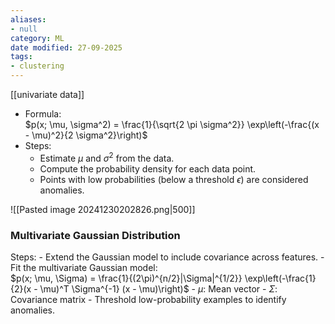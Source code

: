 ```yaml
---
aliases:
- null
category: ML
date modified: 27-09-2025
tags:
- clustering
---
```

[[univariate data]]
- Formula:  
    $p(x; \mu, \sigma^2) = \frac{1}{\sqrt{2 \pi \sigma^2}} \exp\left(-\frac{(x - \mu)^2}{2 \sigma^2}\right)$
- Steps:
    - Estimate $\mu$ and $\sigma^2$ from the data.
    - Compute the probability density for each data point.
    - Points with low probabilities (below a threshold $\epsilon$) are considered anomalies.

![[Pasted image 20241230202826.png|500]]

### Multivariate Gaussian Distribution

Steps:
    - Extend the Gaussian model to include covariance across features.
    - Fit the multivariate Gaussian model:  
        $p(x; \mu, \Sigma) = \frac{1}{(2\pi)^{n/2}|\Sigma|^{1/2}} \exp\left(-\frac{1}{2}(x - \mu)^T \Sigma^{-1} (x - \mu)\right)$
        - $\mu$: Mean vector
        - $\Sigma$: Covariance matrix
    - Threshold low-probability examples to identify anomalies.